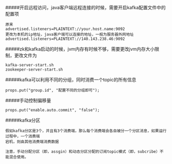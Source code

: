 #####开启远程访问，java客户端远程连接的时候，需要开启kafka配置文件中的配置项
```
原来
advertised.listeners=PLAINTEXT://your.host.name:9092
更改为本机的ip地址，java客户端可以连接的地址，一般为服务器外网地址
advertised.listeners=PLAINTEXT://140.143.238.46:9092
```
#####zk和kafka启动的时候，jvm内存有时候不够，需要更改jvm内存大小限制，更改文件为
```
kafka-server-start.sh
zookeeper-server-start.sh
```

#####kafka可以利用不同的分组，同时消费一个topic的所有信息
```
props.put("group.id", "配置不同的分组即可");
```
#####手动控制偏移量
```
props.put("enable.auto.commit", "false");
```

#####kafka分区
```
假如kafka分区是3个，并且有3个消费端，那么每个消费端会各自被分一个分区消息，如果运行过程中，一个消费端
宕机，则由其他消费端消费数据

注意，手动分配分区（即，assgin）和动态分区分配的订阅topic模式（即，subcribe）不能混合使用。


```

